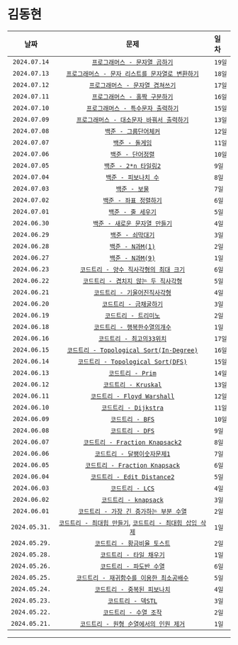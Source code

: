 # 김동현

| 날짜 | 문제 | 일차 |
|:---:|:---:|:---|
| `2024.07.14` | [`프로그래머스 - 문자열 곱하기`](https://school.programmers.co.kr/learn/courses/30/lessons/181940) | `19일` |
| `2024.07.13` | [`프로그래머스 - 문자 리스트를 문자열로 변환하기`](https://school.programmers.co.kr/learn/courses/30/lessons/181941) | `18일` |
| `2024.07.12` | [`프로그래머스 - 문자열 겹쳐쓰기`](https://school.programmers.co.kr/learn/courses/30/lessons/181943) | `17일` |
| `2024.07.11` | [`프로그래머스 - 홀짝 구분하기`](https://school.programmers.co.kr/learn/courses/30/lessons/181944) | `16일` |
| `2024.07.10` | [`프로그래머스 - 특수문자 출력하기`](https://school.programmers.co.kr/learn/courses/30/lessons/181948) | `15일` |
| `2024.07.09` | [`프로그래머스 - 대소문자 바꿔서 출력하기`](https://school.programmers.co.kr/learn/courses/30/lessons/181949) | `13일` |
| `2024.07.08` | [`백준 - 그룹단어체커`](https://www.acmicpc.net/problem/1316) | `12일` |
| `2024.07.07` | [`백준 - 돌게임`](https://www.acmicpc.net/problem/9655) | `11일` |
| `2024.07.06` | [`백준 - 단어정렬`](https://www.acmicpc.net/problem/1181) | `10일` |
| `2024.07.05` | [`백준 - 2*n 타일링2`](https://www.acmicpc.net/problem/11727) | `9일` |
| `2024.07.04` | [`백준 - 피보나치 수`](https://www.acmicpc.net/problem/2747) | `8일` |
| `2024.07.03` | [`백준 - 보물`](https://www.acmicpc.net/problem/11650) | `7일` |
| `2024.07.02` | [`백준 - 좌표 정렬하기`](https://www.acmicpc.net/problem/11650) | `6일` |
| `2024.07.01` | [`백준 - 줄 세우기`](https://www.acmicpc.net/problem/2252) | `5일` |
| `2024.06.30` | [`백준 - 새로운 문자열 만들기`](https://www.acmicpc.net/problem/30089) | `4일` |
| `2024.06.29` | [`백준 - 쇠막대기`](https://www.acmicpc.net/problem/10799) | `3일` |
| `2024.06.28` | [`백준 - N과M(1)`](https://www.acmicpc.net/problem/15649) | `2일` |
| `2024.06.27` | [`백준 - N과M(9)`](https://www.acmicpc.net/problem/15663) | `1일` |
| `2024.06.23` | [`코드트리 - 양수 직사각형의 최대 크기`](https://www.codetree.ai/missions/2/problems/max-area-of-positive-rectangle?&utm_source=clipboard&utm_medium=text) | `6일` |
| `2024.06.22` | [`코드트리 - 겹치지 않는 두 직사각형`](https://www.codetree.ai/missions/2/problems/non-overlapping-two-rectangles?&utm_source=clipboard&utm_medium=text) | `5일` |
| `2024.06.21` | [`코드트리 - 기울어진직사각형`](https://www.codetree.ai/missions/2/problems/slanted-rectangle?&utm_source=clipboard&utm_medium=text) | `4일` |
| `2024.06.20` | [`코드트리 - 금채굴하기`](https://www.codetree.ai/missions/2/problems/gold-mining?&utm_source=clipboard&utm_medium=text) | `3일` |
| `2024.06.19` | [`코드트리 - 트리미노`](https://www.codetree.ai/missions/2/problems/tromino?&utm_source=clipboard&utm_medium=text) | `2일` |
| `2024.06.18` | [`코드트리 - 행복한수열의개수`](https://www.codetree.ai/missions/2/problems/number-of-happy-sequence?&utm_source=clipboard&utm_medium=text) | `1일` |
| `2024.06.16` | [`코드트리 - 최고의33위치`](https://www.codetree.ai/missions/2/problems/best-place-of-33?&utm_source=clipboard&utm_medium=text) | `17일` |
| `2024.06.15` | [`코드트리 - Topological Sort(In-Degree)`](https://www.codetree.ai/missions/6/problems/topological-sort-concept/introduction) | `16일` |
| `2024.06.14` | [`코드트리 - Topological Sort(DFS)`](https://www.codetree.ai/missions/6/problems/topological-sort-concept/introduction) | `15일` |
| `2024.06.13` | [`코드트리 - Prim`](https://www.codetree.ai/missions/6/problems/ga-prim/introduction) | `14일` |
| `2024.06.12` | [`코드트리 - Kruskal`](https://www.codetree.ai/missions/6/problems/ga-kruskal/introduction) | `13일` |
| `2024.06.11` | [`코드트리 - Floyd Warshall`](https://www.codetree.ai/missions/6/problems/ga-floyd/introduction) | `12일` |
| `2024.06.10` | [`코드트리 - Dijkstra`](https://www.codetree.ai/missions/6/problems/ga-dijkstra/introduction) | `11일` |
| `2024.06.09` | [`코드트리 - BFS`](https://www.codetree.ai/missions/6/problems/bfs-code/introduction) | `10일` |
| `2024.06.08` | [`코드트리 - DFS`](https://www.codetree.ai/missions/6/problems/dfs-code/introduction) | `9일` |
| `2024.06.07` | [`코드트리 - Fraction Knapsack2`](https://www.codetree.ai/missions/6/problems/fractional-knapsack-2?&utm_source=clipboard&utm_medium=text) | `8일` |
| `2024.06.06` | [`코드트리 - 달팽이숫자문제1`](https://www.codetree.ai/missions/5/problems/snail-number-square/introduction) | `7일` |
| `2024.06.05` | [`코드트리 - Fraction Knapsack`](https://www.codetree.ai/missions/6/problems/fractional-knapsack/introduction) | `6일` |
| `2024.06.04` | [`코드트리 - Edit Distance2`](https://www.codetree.ai/missions/6/problems/minimum-edit-2?&utm_source=clipboard&utm_medium=text) | `5일` |
| `2024.06.03` | [`코드트리 - LCS`](https://www.codetree.ai/missions/6/problems/dp-lcs-2?&utm_source=clipboard&utm_medium=text) | `4일` |
| `2024.06.02` | [`코드트리 - knapsack`](https://www.codetree.ai/missions/6/problems/knapsack-mcq?&utm_source=clipboard&utm_medium=text) | `3일` |
| `2024.06.01` | [`코드트리 - 가장 긴 증가하는 부분 수열`](https://www.codetree.ai/missions/6/problems/dp-lis-1?&utm_source=clipboard&utm_medium=text) | `2일` |
| `2024.05.31.` | [`코드트리 - 최대힙 만들기`](https://www.codetree.ai/missions/6/problems/max-heap/introduction), [`코드트리 - 최대힙 삽입 삭제`](https://www.codetree.ai/missions/6/problems/heap-methods/introduction) | `1일` |
| `2024.05.29.` | [`코드트리 - 황금비율 토스트`](https://www.codetree.ai/missions/6/problems/golden-toast?&utm_source=clipboard&utm_medium=text) | `2일` |
| `2024.05.28.` | [`코드트리 - 타일 채우기`](https://www.codetree.ai/missions/6/problems/dp-modeling-tile1/introduction) | `1일` |
| `2024.05.26.` | [`코드트리 - 파도반 수열`](https://www.codetree.ai/missions/6/problems/dp-padovan?&utm_source=clipboard&utm_medium=text) | `6일` |
| `2024.05.25.` | [`코드트리 - 재귀함수를 이용한 최소공배수`](https://www.codetree.ai/missions/5/problems/least-common-multiple-using-recursive-function?&utm_source=clipboard&utm_medium=text) | `5일` |
| `2024.05.24.` | [`코드트리 - 중복된 피보나치`](https://www.codetree.ai/missions/6/problems/dp-fibbo/introduction) | `4일` |
| `2024.05.23.` | [`코드트리 - 덱STL`](https://www.codetree.ai/missions/6/problems/process-numeric-commands-3?&utm_source=clipboard&utm_medium=text) | `3일` |
| `2024.05.22.` | [`코드트리 - 수열 조작`](https://www.codetree.ai/missions/6/problems/sequence-manipulation?&utm_source=clipboard&utm_medium=text) | `2일` |
| `2024.05.21.` | [`코드트리 - 원형 순열에서의 인원 제거`](https://www.codetree.ai/missions/6/problems/josephus-permutations?&utm_source=clipboard&utm_medium=text) | `1일` |

---
